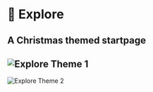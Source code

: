 # 🎄 Explore
## A Christmas themed startpage
![Explore Theme 1](https://i.imgur.com/6J2iVjP.jpg)
---
![Explore Theme 2](https://i.imgur.com/9NQVaYz.png)
